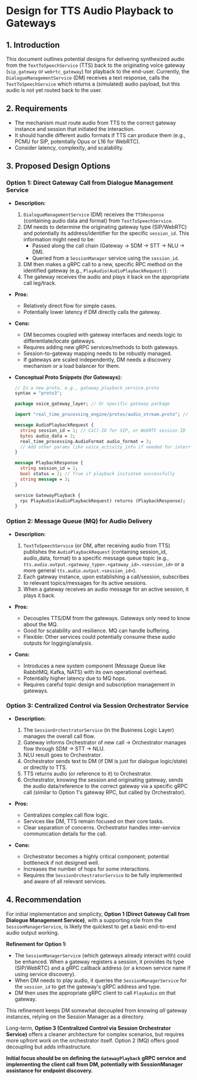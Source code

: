 # Design for TTS Audio Playback to Gateways

## 1. Introduction

This document outlines potential designs for delivering synthesized audio from the `TextToSpeechService` (TTS) back to the originating voice gateway (`sip_gateway` or `webrtc_gateway`) for playback to the end-user. Currently, the `DialogueManagementService` (DM) receives a text response, calls the `TextToSpeechService` which returns a (simulated) audio payload, but this audio is not yet routed back to the user.

## 2. Requirements

*   The mechanism must route audio from TTS to the correct gateway instance and session that initiated the interaction.
*   It should handle different audio formats if TTS can produce them (e.g., PCMU for SIP, potentially Opus or L16 for WebRTC).
*   Consider latency, complexity, and scalability.

## 3. Proposed Design Options

### Option 1: Direct Gateway Call from Dialogue Management Service

*   **Description:**
    1.  `DialogueManagementService` (DM) receives the `TTSResponse` (containing audio data and format) from `TextToSpeechService`.
    2.  DM needs to determine the originating gateway type (SIP/WebRTC) and potentially its address/identifier for the specific `session_id`. This information might need to be:
        *   Passed along the call chain (Gateway -> SDM -> STT -> NLU -> DM).
        *   Queried from a `SessionManager` service using the `session_id`.
    3.  DM then makes a gRPC call to a new, specific RPC method on the identified gateway (e.g., `PlayAudio(AudioPlaybackRequest)`).
    4.  The gateway receives the audio and plays it back on the appropriate call leg/track.

*   **Pros:**
    *   Relatively direct flow for simple cases.
    *   Potentially lower latency if DM directly calls the gateway.

*   **Cons:**
    *   DM becomes coupled with gateway interfaces and needs logic to differentiate/locate gateways.
    *   Requires adding new gRPC services/methods to both gateways.
    *   Session-to-gateway mapping needs to be robustly managed.
    *   If gateways are scaled independently, DM needs a discovery mechanism or a load balancer for them.

*   **Conceptual Proto Snippets (for Gateways):**
    ```protobuf
    // In a new proto, e.g., gateway_playback_service.proto
    syntax = "proto3";

    package voice_gateway_layer; // Or specific gateway package

    import "real_time_processing_engine/protos/audio_stream.proto"; // For AudioFormat

    message AudioPlaybackRequest {
      string session_id = 1; // Call-ID for SIP, or WebRTC session ID
      bytes audio_data = 2;
      real_time_processing.AudioFormat audio_format = 3;
      // Add other params like voice_activity_info if needed for interrupting playback, etc.
    }

    message PlaybackResponse {
      string session_id = 1;
      bool status = 2; // True if playback initiated successfully
      string message = 3;
    }

    service GatewayPlayback {
      rpc PlayAudio(AudioPlaybackRequest) returns (PlaybackResponse);
    }
    ```

### Option 2: Message Queue (MQ) for Audio Delivery

*   **Description:**
    1.  `TextToSpeechService` (or DM, after receiving audio from TTS) publishes the `AudioPlaybackRequest` (containing session_id, audio_data, format) to a specific message queue topic (e.g., `tts.audio.output.<gateway_type>.<gateway_id>.<session_id>` or a more general `tts.audio.output.<session_id>`).
    2.  Each gateway instance, upon establishing a call/session, subscribes to relevant topics/messages for its active sessions.
    3.  When a gateway receives an audio message for an active session, it plays it back.

*   **Pros:**
    *   Decouples TTS/DM from the gateways. Gateways only need to know about the MQ.
    *   Good for scalability and resilience. MQ can handle buffering.
    *   Flexible: Other services could potentially consume these audio outputs for logging/analysis.

*   **Cons:**
    *   Introduces a new system component (Message Queue like RabbitMQ, Kafka, NATS) with its own operational overhead.
    *   Potentially higher latency due to MQ hops.
    *   Requires careful topic design and subscription management in gateways.

### Option 3: Centralized Control via Session Orchestrator Service

*   **Description:**
    1.  The `SessionOrchestratorService` (in the Business Logic Layer) manages the overall call flow.
    2.  Gateway informs Orchestrator of new call -> Orchestrator manages flow through SDM -> STT -> NLU.
    3.  NLU result goes to Orchestrator.
    4.  Orchestrator sends text to DM (if DM is just for dialogue logic/state) or directly to TTS.
    5.  TTS returns audio (or reference to it) to Orchestrator.
    6.  Orchestrator, knowing the session and originating gateway, sends the audio data/reference to the correct gateway via a specific gRPC call (similar to Option 1's gateway RPC, but called by Orchestrator).

*   **Pros:**
    *   Centralizes complex call flow logic.
    *   Services like DM, TTS remain focused on their core tasks.
    *   Clear separation of concerns. Orchestrator handles inter-service communication details for the call.

*   **Cons:**
    *   Orchestrator becomes a highly critical component; potential bottleneck if not designed well.
    *   Increases the number of hops for some interactions.
    *   Requires the `SessionOrchestratorService` to be fully implemented and aware of all relevant services.

## 4. Recommendation

For initial implementation and simplicity, **Option 1 (Direct Gateway Call from Dialogue Management Service)**, with a supporting role from the `SessionManagerService`, is likely the quickest to get a basic end-to-end audio output working.

**Refinement for Option 1:**
*   The `SessionManagerService` (which gateways already interact with) could be enhanced. When a gateway registers a session, it provides its type (SIP/WebRTC) and a gRPC callback address (or a known service name if using service discovery).
*   When DM needs to play audio, it queries the `SessionManagerService` for the `session_id` to get the gateway's gRPC address and type.
*   DM then uses the appropriate gRPC client to call `PlayAudio` on that gateway.

This refinement keeps DM somewhat decoupled from knowing *all* gateway instances, relying on the Session Manager as a directory.

Long-term, **Option 3 (Centralized Control via Session Orchestrator Service)** offers a cleaner architecture for complex scenarios, but requires more upfront work on the orchestrator itself. Option 2 (MQ) offers good decoupling but adds infrastructure.

**Initial focus should be on defining the `GatewayPlayback` gRPC service and implementing the client call from DM, potentially with SessionManager assistance for endpoint discovery.**
